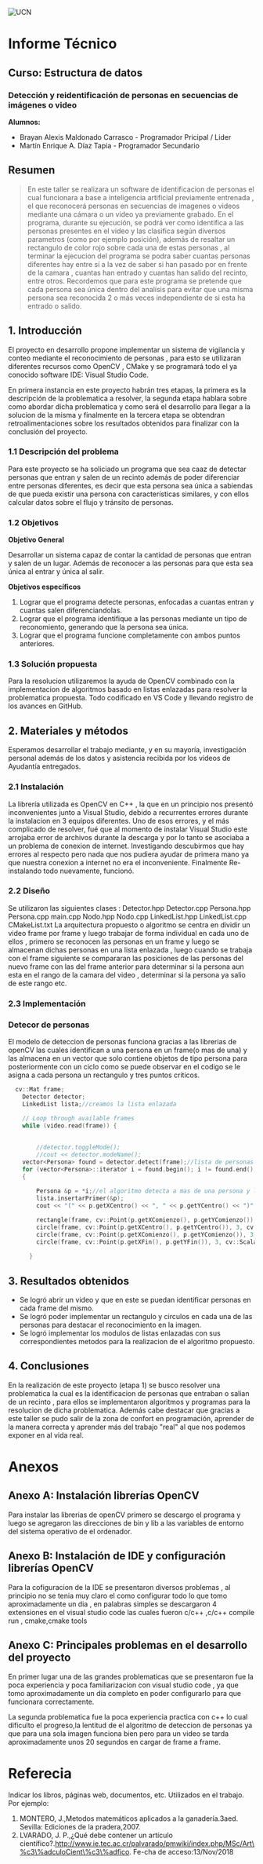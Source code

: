 ![UCN](images/60x60-ucn-negro.png)


# Informe Técnico 
## Curso: Estructura de datos
### Detección y reidentificación de personas en secuencias de imágenes o video

**Alumnos:**

* Brayan Alexis Maldonado Carrasco - Programador Pricipal / Lider
* Martín Enrique A. Díaz Tapia - Programador Secundario

## Resumen 

> En este taller se realizara un software de identificacion de personas el cual funcionara a base a inteligencia artificial previamente entrenada , el que reconocerá personas en secuencias de imagenes o videos mediante una cámara o un video ya previamente grabado. En el programa, durante su ejecución, se podrá ver como identifica a las personas presentes en el video y las clasifica según diversos parametros (como por ejemplo posición), además de resaltar un rectangulo de color rojo sobre cada una de estas personas , al terminar la ejecucion del programa se podra saber cuantas personas diferentes hay entre sí a la vez de saber si han pasado por en frente de la camara , cuantas han entrado y cuantas han salido del recinto, entre otros. Recordemos que para este programa se pretende que cada persona sea única dentro del analísis para evitar que una misma persona sea reconocida 2 o más veces independiente de si esta ha entrado o salido.

## 1. Introducción

El proyecto en desarrollo propone implementar un sistema de vigilancia y conteo mediante el reconocimiento de personas , para esto se utilizaran diferentes recursos como OpenCV , CMake y se programará todo el ya conocido software IDE: Visual Studio Code.

En primera instancia en este proyecto habrán tres etapas, la primera es la descripción de la problematica a resolver, la segunda etapa hablara sobre como abordar dicha problematica y como será el desarrollo para llegar a la solucion de la misma y finalmente en la tercera etapa se obtendran retroalimentaciones sobre los resultados obtenidos para finalizar con la conclusión del proyecto.

### 1.1 Descripción del problema

Para este proyecto se ha soliciado un programa que sea caaz de detectar personas que entran y salen de un recinto además de poder diferenciar entre personas diferentes, es decir que esta persona sea única a sabiendas de que pueda existir una persona con características similares, y con ellos calcular datos sobre el flujo y tránsito de personas.

### 1.2 Objetivos 

**Objetivo General**

Desarrollar un sistema capaz de contar la cantidad de personas que entran y salen de un lugar. Además de reconocer a las personas para que esta sea única al entrar y única al salir.

**Objetivos específicos**

1. Lograr que el programa detecte personas, enfocadas a cuantas entran y cuantas salen diferenciandolas.
2. Lograr que el programa identifique a las personas mediante un tipo de reconomiento, generando que la persona sea única. 
3. Lograr que el programa funcione completamente con ambos puntos anteriores.

### 1.3 Solución propuesta

Para la resolucion utilizaremos la ayuda de OpenCV combinado con la implementacion de algoritmos basado en listas enlazadas para resolver la problematica propuesta. Todo codificado en VS Code y llevando registro de los avances en GitHub.

## 2. Materiales y métodos

Esperamos desarrollar el trabajo mediante, y en su mayoría, investigación personal además de los datos y asistencia recibida por los videos de Ayudantía entregados.

### 2.1 Instalación

La librería utilizada es OpenCV en C++ , la que en un principio nos presentó inconvenientes junto a Visual Studio, debido a recurrentes errores durante la instalacion en 3 equipos diferentes. Uno de esos errores, y el más complicado de resolver, fué que al momento de instalar Visual Studio este arrojaba error de archivos durante la descarga y por lo tanto se asociaba a un problema de conexion de internet. Investigando descubirmos que hay errores al respecto pero nada que nos pudiera ayudar de primera mano ya que nuestra conexion a internet no era el inconveniente. Finalmente Re-instalando todo nuevamente, funcionó.  

### 2.2 Diseño 

Se utilizaron las siguientes clases : Detector.hpp Detector.cpp Persona.hpp Persona.cpp main.cpp Nodo.hpp Nodo.cpp LinkedList.hpp LinkedList.cpp CMakeList.txt 
La arquitectura propuesto o algoritmo se centra en dividir un video frame por frame y luego trabajar de forma individual en cada uno de ellos , primero se reconocen las personas en un frame y luego se almacenan dichas personas en una lista enlazada , luego cuando se trabaja con el frame siguiente se compararan las posiciones de las personas del nuevo frame con las del frame anterior para determinar si la persona aun esta en el rango de la camara del video , determinar si la persona ya salio de este rango etc.


### 2.3 Implementación

### Detecor de personas 

El modelo de deteccion de personas funciona gracias a las librerias de openCV las cuales identifican a una persona en un frame(o mas de una) y las almacena en un vector que solo contiene objetos de tipo persona para posteriormente con un ciclo como se puede observar en el codigo se le asigna a cada persona un rectangulo y tres puntos criticos.

```c++
  cv::Mat frame;
	Detector detector;
	LinkedList lista;//creamos la lista enlazada

	// Loop through available frames
	while (video.read(frame)) {
    
		
		//detector.toggleMode();
		//cout << detector.modeName();
    vector<Persona> found = detector.detect(frame);//lista de personas identificadas con el opencv
    for (vector<Persona>::iterator i = found.begin(); i != found.end(); ++i)
    {	
		    
        Persona &p = *i;//el algoritmo detecta a mas de una persona y los introduce en un vector , luego found[i] iterara en el for
        lista.insertarPrimer(&p);
        cout << "(" << p.getXCentro() << ", " << p.getYCentro() << ")" << endl;

        rectangle(frame, cv::Point(p.getXComienzo(), p.getYComienzo()), cv::Point(p.getXFin(), p.getYFin()), cv::Scalar(0, 255, 0), 2);
        circle(frame, cv::Point(p.getXCentro(), p.getYCentro()), 3, cv::Scalar(0, 0, 255), 3);
        circle(frame, cv::Point(p.getXComienzo(), p.getYComienzo()), 3, cv::Scalar(255, 0, 255), 2);
        circle(frame, cv::Point(p.getXFin(), p.getYFin()), 3, cv::Scalar(0, 255, 255), 2);
			
      }   

```


## 3. Resultados obtenidos

- Se logró abrir un video y que en este se puedan identificar personas en cada frame del mismo.
- Se logró poder implementar un rectangulo y circulos en cada una de las personas para destacar el reconocimiento en la imagen. 
- Se logró implementar los modulos de listas enlazadas con sus correspondientes metodos para la realizacion de el algoritmo propuesto.


## 4. Conclusiones

En la realización de este proyecto (etapa 1) se busco resolver una problematica la cual es la identificacion de personas que entraban o salian de un recinto , para ellos se implementaron algoritmos y programas para la resolucion de dicha problematica. Además cabe destacar que gracias a este taller se pudo salir de la zona de confort en programación, aprender de la manera correcta y aprender más del trabajo "real" al que nos podemos exponer en al vida real.

# Anexos

## Anexo A: Instalación librerías OpenCV

Para instalar las librerias de openCV primero se descargo el programa y luego se agregaron las direcciones de bin y lib a las variables de entorno del sistema operativo de el ordenador.

## Anexo B: Instalación de IDE y configuración librerías OpenCV

Para la cofiguracion de la IDE se presentaron diversos problemas , al principio no se tenia muy claro el como configurar todo lo que tomo aproximadamente un dia , en palabras simples se descargaron 4 extensiones en el visual studio code las cuales fueron c/c++ ,c/c++ compile run , cmake,cmake tools

## Anexo C: Principales problemas en el desarrollo del proyecto

En primer lugar una de las grandes problematicas que se presentaron fue la poca experiencia y poca familiarizacion con visual studio code , ya que tomo aproximadamente un dia completo en poder configurarlo para que funcionara correctamente.

La segunda problematica fue la poca experiencia practica con c++ lo cual dificulto el progreso,la lentitud de el algoritmo de deteccion de personas ya que para una sola imagen funciona bien pero para un video se tarda aproximadamente unos 20 segundos en cargar de frame a frame.


# Referecia

Indicar los libros, páginas web, documentos, etc. Utilizados en el trabajo. Por ejemplo:

1. MONTERO, J.,Metodos matemáticos aplicados a la ganadería.3aed. Sevilla: Ediciones de la pradera,2007.
2. LVARADO,   J.   P.,¿Qué   debe   contener   un   artículo   científico?.http://www.ie.tec.ac.cr/palvarado/pmwiki/index.php/MSc/Art\%c3\%adculoCient\%c3\%adfico. Fe-cha de acceso:13/Nov/2018


